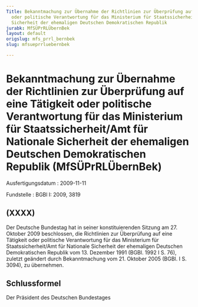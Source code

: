 ```yaml
---
Title: Bekanntmachung zur Übernahme der Richtlinien zur Überprüfung auf eine Tätigkeit
  oder politische Verantwortung für das Ministerium für Staatssicherheit/Amt für Nationale
  Sicherheit der ehemaligen Deutschen Demokratischen Republik
jurabk: MfSÜPrRLÜbernBek
layout: default
origslug: mfs_prrl_bernbek
slug: mfsueprrluebernbek

---
```


# Bekanntmachung zur Übernahme der Richtlinien zur Überprüfung auf eine Tätigkeit oder politische Verantwortung für das Ministerium für Staatssicherheit/Amt für Nationale Sicherheit der ehemaligen Deutschen Demokratischen Republik (MfSÜPrRLÜbernBek)

Ausfertigungsdatum
:   2009-11-11

Fundstelle
:   BGBl I: 2009, 3819


## (XXXX)

Der Deutsche Bundestag hat in seiner konstituierenden Sitzung am 27.
Oktober 2009 beschlossen, die Richtlinien zur Überprüfung auf eine
Tätigkeit oder politische Verantwortung für das Ministerium für
Staatssicherheit/Amt für Nationale Sicherheit der ehemaligen Deutschen
Demokratischen Republik vom 13. Dezember 1991 (BGBl. 1992 I S. 76),
zuletzt geändert durch Bekanntmachung vom 21. Oktober 2005 (BGBl. I S.
3094), zu übernehmen.


## Schlussformel

Der Präsident des Deutschen Bundestages

